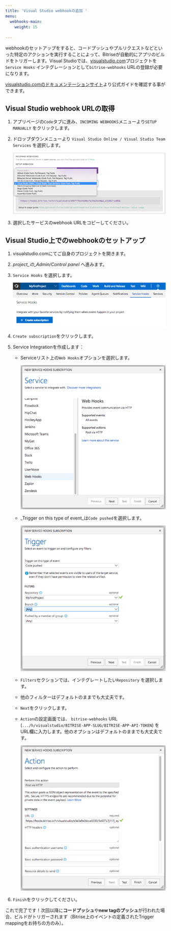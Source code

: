 ```yaml
---
title: 'Visual Studio webhookの追加 '
menu:
  webhooks-main:
    weight: 15

---
```

webhookのセットアップをすると、コードプッシュやプルリクエストなどといった特定のアクションを実行することによって、Bitriseが自動的にアプリのビルドをトリガーします。Visual Studioでは、[visualstudio.com](https://visualstudio.com)プロジェクトを`Service Hooks` インテグレーションとして`bitrise-webhooks` URLの登録が必要になります。

[visualstudio.comのドキュメンテーションサイト](https://www.visualstudio.com/en-us/get-started/integrate/service-hooks/webhooks-and-vso-vs)より公式ガイドを確認する事ができます。

## Visual Studio webhook URLの取得

1. アプリページの`Code`タブに進み、`INCOMING WEBHOOKS`メニューより`SETUP MANUALLY` をクリックします。
2. ドロップダウンメニューより `Visual Studio Online / Visual Studio Team Services` を選択します。

   ![Screenshot](/img/bitrise-visual-webhook.png)
3. 選択したサービスのwebhook URLをコピーしてください。

## Visual Studio上でのwebhookのセットアップ

1. visualstudio.comにてご自身のプロジェクトを開きます。
2. _project_の_Admin/Control panel_ へ進みます。
3. `Service Hooks` を選択します。

   ![Screenshot](/img/webhooks/visual-studio-service-hooks.png)
4. `Create subscription`をクリックします。
5. Service Integrationを作成します：
   * Serviceリスト上の`Web Hooks`オプションを選択します。

     ![Screenshot](/img/webhooks/visual-studio-new-service.png)
   * _Trigger on this type of event_は`Code pushed`を選択します。

     ![Screenshot](/img/webhooks/visual-studio-code-pushed.png)
   * `Filters`セクションでは、インテグレートしたい`Repository` を選択します。
   * 他のフィルターはデフォルトのままでも大丈夫です。
   * `Next`をクリックします。
   * `Action`の設定画面では、 `bitrise-webhooks` URL (`.../h/visualstudio/BITRISE-APP-SLUG/BITRISE-APP-API-TOKEN`) をURL欄に入力します。他のオプションはデフォルトのままでも大丈夫です。

     ![Screenshot](/img/webhooks/visual-studio-webhook-url.png)
6. `Finish`をクリックしてください。

これで完了です！次回以降に**コードプッシュ**や**new tagのプッシュ**が行われた場合、ビルドがトリガーされます（Bitrise上のイベントの定義されたTrigger mappingをお持ちの方のみ）。